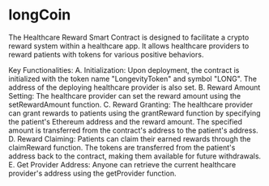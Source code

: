 # longCoin

The Healthcare Reward Smart Contract is designed to facilitate a crypto reward system within a healthcare app. 
It allows healthcare providers to reward patients with tokens for various positive behaviors.

Key Functionalities:
A. Initialization: Upon deployment, the contract is initialized with the token name "LongevityToken" and symbol "LONG". The address of the deploying healthcare provider is also set.
B. Reward Amount Setting: The healthcare provider can set the reward amount using the setRewardAmount function.
C. Reward Granting: The healthcare provider can grant rewards to patients using the grantReward function by specifying the patient's Ethereum address and the reward amount. The specified amount is transferred from the contract's address to the patient's address.
D. Reward Claiming: Patients can claim their earned rewards through the claimReward function. The tokens are transferred from the patient's address back to the contract, making them available for future withdrawals.
E. Get Provider Address: Anyone can retrieve the current healthcare provider's address using the getProvider function.
